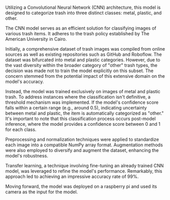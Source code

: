 Utilizing a Convolutional Neural Network (CNN) architecture, this model is designed to categorize trash into three distinct classes: metal, plastic, and other.

The CNN model serves as an efficient solution for classifying images of various trash items. It adheres to the trash policy established by The American University in Cairo.

Initially, a comprehensive dataset of trash images was compiled from online sources as well as existing repositories such as GitHub and Roboflow. The dataset was bifurcated into metal and plastic categories. However, due to the vast diversity within the broader category of "other" trash types, the decision was made not to train the model explicitly on this subset. The concern stemmed from the potential impact of this extensive domain on the model's accuracy.

Instead, the model was trained exclusively on images of metal and plastic trash. To address instances where the classification isn't definitive, a threshold mechanism was implemented. If the model's confidence score falls within a certain range (e.g., around 0.5), indicating uncertainty between metal and plastic, the item is automatically categorized as "other." It's important to note that this classification process occurs post-model inference, where the model provides a confidence score between 0 and 1 for each class.

Preprocessing and normalization techniques were applied to standardize each image into a compatible NumPy array format. Augmentation methods were also employed to diversify and augment the dataset, enhancing the model's robustness.

Transfer learning, a technique involving fine-tuning an already trained CNN model, was leveraged to refine the model's performance. Remarkably, this approach led to achieving an impressive accuracy rate of 99%.

Moving forward, the model was deployed on a raspberry pi and used its camera as the input for the model. 
